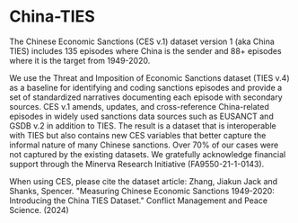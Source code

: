 # China-TIES

The Chinese Economic Sanctions (CES v.1) dataset version 1 (aka China TIES) includes 135 episodes where China is the sender and 88+ episodes where it is the target from 1949-2020. 

We use the Threat and Imposition of Economic Sanctions dataset (TIES v.4) as a baseline for identifying and coding sanctions episodes and provide a set of standardized narratives documenting each episode with secondary sources. CES v.1 amends, updates, and cross-reference China-related episodes in widely used sanctions data sources such as EUSANCT and GSDB v.2 in addition to TIES. The result is a dataset that is interoperable with TIES but also contains new CES variables that better capture the informal nature of many Chinese sanctions. Over 70% of our cases were not captured by the existing datasets. We gratefully acknowledge financial support through the Minerva Research Initiative (FA9550-21-1-0143). 

When using CES, please cite the dataset article:
Zhang, Jiakun Jack and Shanks, Spencer. "Measuring Chinese Economic Sanctions 1949-2020: Introducing the China TIES Dataset." Conflict Management and Peace Science. (2024)
